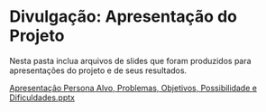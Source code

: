 # Divulgação: Apresentação do Projeto

Nesta pasta inclua arquivos de slides que foram produzidos para apresentações do projeto e de seus resultados.

[Apresentação Persona Alvo, Problemas, Objetivos, Possibilidade e Dificuldades.pptx](https://github.com/ICEI-PUCMinas-PSG-SI-TI/sg_n_2022-1-arquitetando/files/8962096/Apresentacao.Persona.Alvo.Problemas.Objetivos.Possibilidade.e.Dificuldades.pptx)
